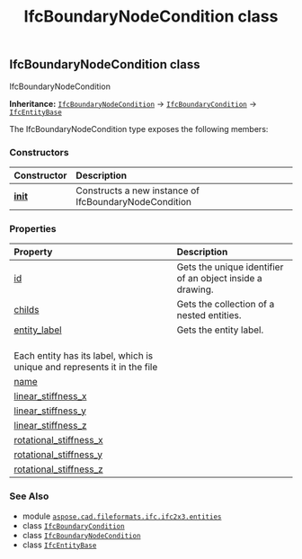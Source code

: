 ﻿---
title: IfcBoundaryNodeCondition class
second_title: Aspose.CAD for Python via .NET API References
description: 
type: docs
weight: 480
url: /python-net/aspose.cad.fileformats.ifc.ifc2x3.entities/ifcboundarynodecondition/
is_root: false
---

## IfcBoundaryNodeCondition class

IfcBoundaryNodeCondition



**Inheritance:** [`IfcBoundaryNodeCondition`](/cad/python-net/aspose.cad.fileformats.ifc.ifc2x3.entities/ifcboundarynodecondition) → 
[`IfcBoundaryCondition`](/cad/python-net/aspose.cad.fileformats.ifc.ifc2x3.entities/ifcboundarycondition) → 
[`IfcEntityBase`](/cad/python-net/aspose.cad.fileformats.ifc/ifcentitybase)



The IfcBoundaryNodeCondition type exposes the following members:

### Constructors
| Constructor | Description |
| :- | :- |
| [__init__](/cad/python-net/aspose.cad.fileformats.ifc.ifc2x3.entities/ifcboundarynodecondition/__init__/#) | Constructs a new instance of IfcBoundaryNodeCondition |


### Properties
| Property | Description |
| :- | :- |
| [id](/cad/python-net/aspose.cad.fileformats.ifc.ifc2x3.entities/ifcboundarynodecondition/id) | Gets the unique identifier of an object inside a drawing. |
| [childs](/cad/python-net/aspose.cad.fileformats.ifc.ifc2x3.entities/ifcboundarynodecondition/childs) | Gets the collection of a nested entities. |
| [entity_label](/cad/python-net/aspose.cad.fileformats.ifc.ifc2x3.entities/ifcboundarynodecondition/entity_label) | Gets the entity label.<br/>Each entity has its label, which is unique and represents it in the file |
| [name](/cad/python-net/aspose.cad.fileformats.ifc.ifc2x3.entities/ifcboundarynodecondition/name) |  |
| [linear_stiffness_x](/cad/python-net/aspose.cad.fileformats.ifc.ifc2x3.entities/ifcboundarynodecondition/linear_stiffness_x) |  |
| [linear_stiffness_y](/cad/python-net/aspose.cad.fileformats.ifc.ifc2x3.entities/ifcboundarynodecondition/linear_stiffness_y) |  |
| [linear_stiffness_z](/cad/python-net/aspose.cad.fileformats.ifc.ifc2x3.entities/ifcboundarynodecondition/linear_stiffness_z) |  |
| [rotational_stiffness_x](/cad/python-net/aspose.cad.fileformats.ifc.ifc2x3.entities/ifcboundarynodecondition/rotational_stiffness_x) |  |
| [rotational_stiffness_y](/cad/python-net/aspose.cad.fileformats.ifc.ifc2x3.entities/ifcboundarynodecondition/rotational_stiffness_y) |  |
| [rotational_stiffness_z](/cad/python-net/aspose.cad.fileformats.ifc.ifc2x3.entities/ifcboundarynodecondition/rotational_stiffness_z) |  |



### See Also
* module [`aspose.cad.fileformats.ifc.ifc2x3.entities`](..)
* class [`IfcBoundaryCondition`](/cad/python-net/aspose.cad.fileformats.ifc.ifc2x3.entities/ifcboundarycondition)
* class [`IfcBoundaryNodeCondition`](/cad/python-net/aspose.cad.fileformats.ifc.ifc2x3.entities/ifcboundarynodecondition)
* class [`IfcEntityBase`](/cad/python-net/aspose.cad.fileformats.ifc/ifcentitybase)
